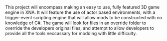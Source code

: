 This project will encompass making an easy to use, fully featured 3D game engine in XNA. It will feature the use of actor based environments, with a trigger-event scripting engine that will allow mods to be constructed with no knowledge of C#. The game will look for files in an override folder to override the developers original files, and attempt to allow developers to provide all the tools neccassary for modding with little difficulty.